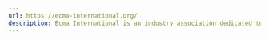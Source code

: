 ```yaml
---
url: https://ecma-international.org/
description: Ecma International is an industry association dedicated to the standardization of information and communication systems
---
```

